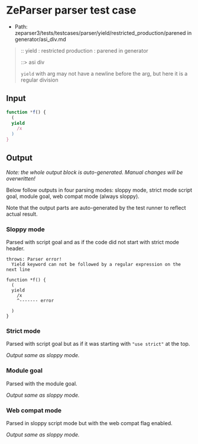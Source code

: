 # ZeParser parser test case

- Path: zeparser3/tests/testcases/parser/yield/restricted_production/parened in generator/asi_div.md

> :: yield : restricted production : parened in generator
>
> ::> asi div
>
> `yield` with arg may not have a newline before the arg, but here it is a regular division


## Input

`````js
function *f() {
  (
  yield
    /x
  )
}
`````

## Output

_Note: the whole output block is auto-generated. Manual changes will be overwritten!_

Below follow outputs in four parsing modes: sloppy mode, strict mode script goal, module goal, web compat mode (always sloppy).

Note that the output parts are auto-generated by the test runner to reflect actual result.

### Sloppy mode

Parsed with script goal and as if the code did not start with strict mode header.

`````
throws: Parser error!
  Yield keyword can not be followed by a regular expression on the next line

function *f() {
  (
  yield
    /x
    ^------- error

  )
}
`````

### Strict mode

Parsed with script goal but as if it was starting with `"use strict"` at the top.

_Output same as sloppy mode._

### Module goal

Parsed with the module goal.

_Output same as sloppy mode._

### Web compat mode

Parsed in sloppy script mode but with the web compat flag enabled.

_Output same as sloppy mode._

